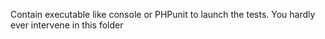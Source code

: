 Contain executable like console or PHPunit to launch the tests. You hardly ever intervene in this folder
